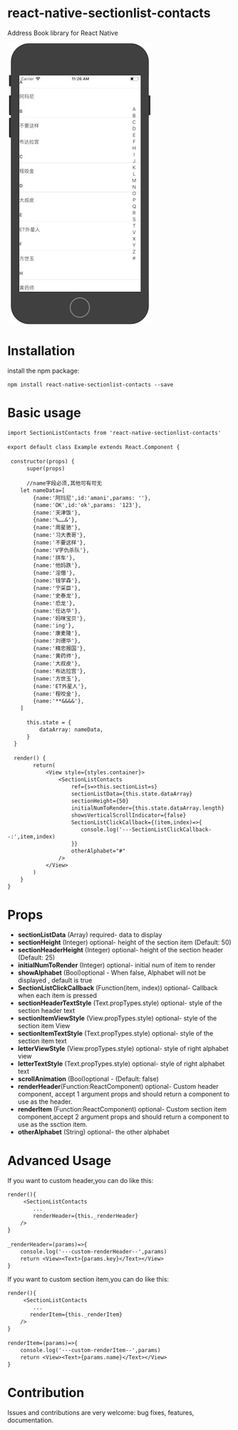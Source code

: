 # react-native-sectionlist-contacts
Address Book library for React Native

![](exampleImage.png)

Installation
=========
install the npm package:

    npm install react-native-sectionlist-contacts --save

Basic usage
=========
    import SectionListContacts from 'react-native-sectionlist-contacts'

    export default class Example extends React.Component {
    
     constructor(props) {
          super(props)

          //name字段必须,其他可有可无
        let nameData=[
            {name:'阿玛尼',id:'amani',params: ''},
            {name:'OK',id:'ok',params: '123'},
            {name:'天津饭'},
            {name:'%……&'},
            {name:'周星驰'},
            {name:'习大表哥'},
            {name:'不要这样'},
            {name:'V字仇杀队'},
            {name:'拼车'},
            {name:'他妈跌'},
            {name:'淫僧'},
            {name:'钱学森'},
            {name:'宁采臣'},
            {name:'史泰龙'},
            {name:'恐龙'},
            {name:'任达华'},
            {name:'妈咪宝贝'},
            {name:'ing'},
            {name:'康麦隆'},
            {name:'刘德华'},
            {name:'精忠报国'},
            {name:'黄药师'},
            {name:'大叔皮'},
            {name:'布达拉宫'},
            {name:'方世玉'},
            {name:'ET外星人'},
            {name:'程咬金'},
            {name:'**&&&&'},
        ]
        
          this.state = {
              dataArray: nameData,
          }
      }

      render() {
            return(
                <View style={styles.container}>
                    <SectionListContacts
                        ref={s=>this.sectionList=s}
                        sectionListData={this.state.dataArray}
                        sectionHeight={50}
                        initialNumToRender={this.state.dataArray.length}
                        showsVerticalScrollIndicator={false}
                        SectionListClickCallback={(item,index)=>{
                           console.log('---SectionListClickCallback--:',item,index)
                        }}
                        otherAlphabet="#"
                    />
                </View>
            )
        }
    }
Props
=========

* **sectionListData** (Array) required- data to display
* **sectionHeight** (Integer) optional- height of the section item (Default: 50)
* **sectionHeaderHeight** (Integer) optional- height of the section header (Default: 25)
* **initialNumToRender** (Integer) optional- initial num of item to render
* **showAlphabet** (Bool)optional - When false, Alphabet will not be displayed , default is true
* **SectionListClickCallback** (Function(item, index)) optional- Callback when each item is pressed
* **sectionHeaderTextStyle** (Text.propTypes.style) optional- style of the section header text 
* **sectionItemViewStyle** (View.propTypes.style) optional- style of the section item View 
* **sectionItemTextStyle** (Text.propTypes.style) optional- style of the section item text
* **letterViewStyle** (View.propTypes.style) optional- style of right alphabet view
* **letterTextStyle** (Text.propTypes.style) optional- style of right alphabet text
* **scrollAnimation** (Bool)optional - (Default: false)
* **renderHeader**(Function:ReactComponent) optional-  Custom header component, accept 1 argument props and should return a component to use as the header.
* **renderItem** (Function:ReactComponent) optional- Custom section item component,accept 2 argument props and should return a component to use as the ssction item.
* **otherAlphabet** (String) optional- the other alphabet

Advanced Usage
=========

If you want to custom header,you can do like this:

    render(){
         <SectionListContacts
            ...
            renderHeader={this._renderHeader}
        />
    }
    
    _renderHeader=(params)=>{
        console.log('---custom-renderHeader--',params)
        return <View><Text>{params.key}</Text></View>
    }
    
If you want to custom section item,you can do like this:

    render(){
         <SectionListContacts
            ...
           renderItem={this._renderItem}
        />
    }

    renderItem=(params)=>{
        console.log('---custom-renderItem--',params)
        return <View><Text>{params.name}</Text></View>
    }
    
Contribution
=========

Issues and contributions are very welcome: bug fixes, features, documentation.

